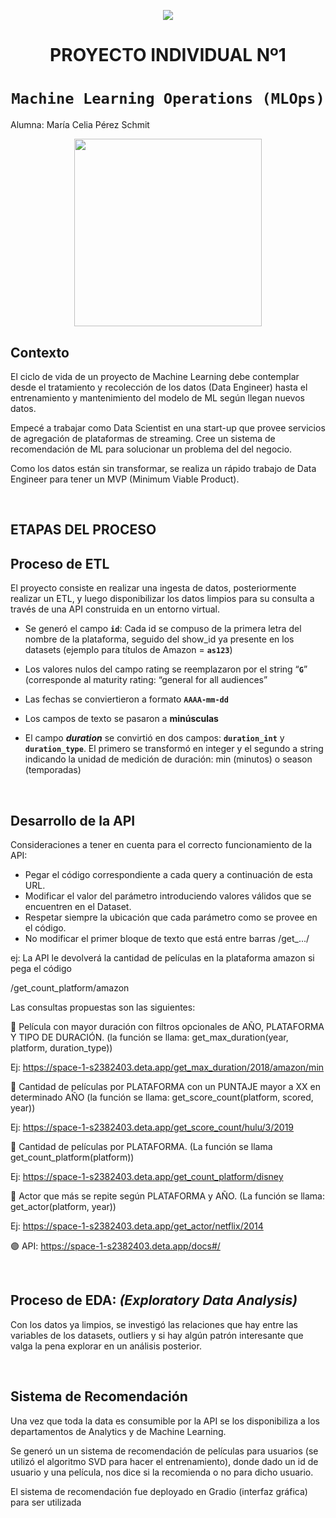<p align=center><img src=https://d31uz8lwfmyn8g.cloudfront.net/Assets/logo-henry-white-lg.png><p>

# <h1 align=center> **PROYECTO INDIVIDUAL Nº1** </h1>

# <h1 align=center>**`Machine Learning Operations (MLOps)`**</h1>

Alumna: María Celia Pérez Schmit

<p align="center">
<img src="https://user-images.githubusercontent.com/67664604/217914153-1eb00e25-ac08-4dfa-aaf8-53c09038f082.png"  height=300>
</p>

## Contexto

El ciclo de vida de un proyecto de Machine Learning debe contemplar desde el tratamiento y recolección de los datos (Data Engineer) hasta el entrenamiento y mantenimiento del modelo de ML según llegan nuevos datos.

Empecé a trabajar como Data Scientist en una start-up que provee servicios de agregación de plataformas de streaming. Cree un sistema de recomendación de ML para solucionar un problema del del negocio.

Como los datos están sin transformar, se realiza un rápido trabajo de Data Engineer para tener un MVP (Minimum Viable Product).

<br/>

## **ETAPAS DEL PROCESO**

## Proceso de ETL

El proyecto consiste en realizar una ingesta de datos, posteriormente realizar un ETL, y luego disponibilizar los datos limpios para su consulta a través de una API construida en un entorno virtual.

+ Se generó el campo **`id`**: Cada id se compuso de la primera letra del nombre de la plataforma, seguido del show_id ya presente en los datasets (ejemplo para títulos de Amazon = **`as123`**)

+ Los valores nulos del campo rating se reemplazaron por el string “**`G`**” (corresponde al maturity rating: “general for all audiences”

+ Las fechas se conviertieron a formato **`AAAA-mm-dd`**

+ Los campos de texto se pasaron a **minúsculas**

+ El campo ***duration*** se convirtió en dos campos: **`duration_int`** y **`duration_type`**. El primero se transformó en integer y el segundo a string indicando la unidad de medición de duración: min (minutos) o season (temporadas)

<br/>

## Desarrollo de la API    

Consideraciones a tener en cuenta para el correcto funcionamiento de la API:

* Pegar el código correspondiente a cada query a continuación de esta URL.
* Modificar el valor del parámetro introduciendo valores válidos que se encuentren en el Dataset.
* Respetar siempre la ubicación que cada parámetro como se provee en el código.
* No modificar el primer bloque de texto que está entre barras /get_.../

ej: La API le devolverá la cantidad de películas en la plataforma amazon si pega el código

/get_count_platform/amazon  


Las consultas propuestas son las siguientes:

:small_blue_diamond: Película con mayor duración con filtros opcionales de AÑO, PLATAFORMA Y TIPO DE DURACIÓN. (la función se llama: get_max_duration(year, platform, duration_type))

Ej: https://space-1-s2382403.deta.app/get_max_duration/2018/amazon/min

:small_blue_diamond: Cantidad de películas por PLATAFORMA con un PUNTAJE mayor a XX en determinado AÑO (la función se llama: get_score_count(platform, scored, year))

Ej: https://space-1-s2382403.deta.app/get_score_count/hulu/3/2019

:small_blue_diamond: Cantidad de películas por PLATAFORMA. (La función se llama get_count_platform(platform))

Ej: https://space-1-s2382403.deta.app/get_count_platform/disney

:small_blue_diamond: Actor que más se repite según PLATAFORMA y AÑO. (La función se llama: get_actor(platform, year))

Ej: https://space-1-s2382403.deta.app/get_actor/netflix/2014

:purple_circle: API: https://space-1-s2382403.deta.app/docs#/

<br/>

## Proceso de EDA: _(Exploratory Data Analysis)_

Con los datos ya limpios, se investigó las relaciones que hay entre las variables de los datasets, outliers y si hay algún patrón interesante que valga la pena explorar en un análisis posterior.  

<br/>

## Sistema de Recomendación  

Una vez que toda la data es consumible por la API se los disponibiliza a los departamentos de Analytics y de Machine Learning. 

Se generó un un sistema de recomendación de películas para usuarios (se utilizó el algoritmo SVD para hacer el entrenamiento), donde dado un id de usuario y una película, nos dice si la recomienda o no para dicho usuario. 

El sistema de recomendación fue deployado en Gradio (interfaz gráfica) para ser utilizada
 


